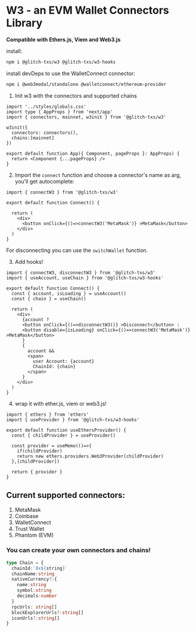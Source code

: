 # W3 - an EVM Wallet Connectors Library

**Compatible with Ethers.js, Viem and Web3.js**

install:

```sh
npm i @glitch-txs/w3 @glitch-txs/w3-hooks
```

install devDeps to use the WalletConnect connector:
```sh
npm i @web3modal/standalone @walletconnect/ethereum-provider
```

1. Init w3 with the connectors and supported chains
```tsx
import '../styles/globals.css'
import type { AppProps } from 'next/app'
import { connectors, mainnet, w3init } from '@glitch-txs/w3'

w3init({
  connectors: connectors(),
  chains:[mainnet]
})

export default function App({ Component, pageProps }: AppProps) {
  return <Component {...pageProps} />
}
```

2. Import the `connect` function and choose a connector's name as arg, you'll get autocomplete:
```tsx
import { connectW3 } from '@glitch-txs/w3'

export default function Connect() {
  
  return (
    <div>
      <button onClick={()=>connectW3('MetaMask')} >MetaMask</button>
    </div>
  )
}
```
For disconnecting you can use the `switchWallet` function.

3. Add hooks!
```tsx
import { connectW3, disconnectW3 } from '@glitch-txs/w3'
import { useAccount, useChain } from '@glitch-txs/w3-hooks'

export default function Connect() {
  const { account, isLoading } = useAccount()
  const { chain } = useChain()
  
  return (
    <div>
      {account ?
      <button onClick={()=>disconnectW3()} >Disconnect</button> :
      <button disable={isLoading} onClick={()=>connectW3('MetaMask')} >MetaMask</button>
      }
      {
        account && 
        <span>
          user Account: {account}
          ChainId: {chain}
        </span>
      }
    </div>
  )
}
```

4. wrap it with ether.js, viem or web3.js!
```tsx
import { ethers } from 'ethers'
import { useProvider } from '@glitch-txs/w3-hooks'

export default function useEthersProvider() {
  const { childProvider } = useProvider()

  const provider = useMemo(()=>{
    if(childProvider)
    return new ethers.providers.Web3Provider(childProvider)
  },[childProvider])
  
  return { provider }
}
```

## Current supported connectors:
1. MetaMask
2. Coinbase
3. WalletConnect
4. Trust Wallet
5. Phantom (EVM)

### You can create your own connectors and chains!

```ts
type Chain = {
  chainId:`0x${string}`
  chainName:string
  nativeCurrency?:{
    name:string
    symbol:string
    decimals:number
  }
  rpcUrls: string[]
  blockExplorerUrls?:string[]
  iconUrls?:string[]
}
```
